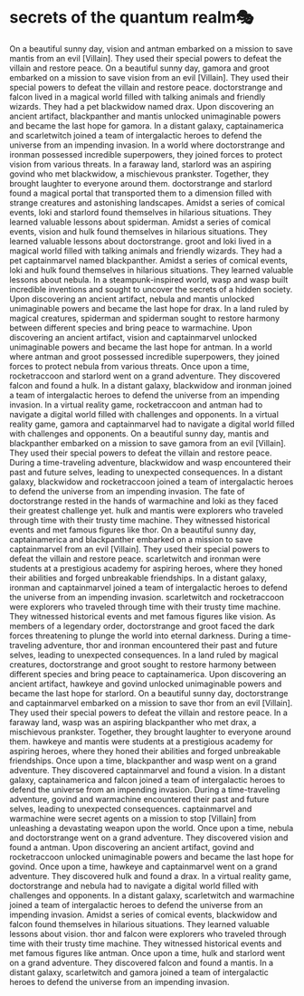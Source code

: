 # secrets of the quantum realm:performing_arts:

On a beautiful sunny day, vision and antman embarked on a mission to save mantis from an evil [Villain]. They used their special powers to defeat the villain and restore peace.
On a beautiful sunny day, gamora and groot embarked on a mission to save vision from an evil [Villain]. They used their special powers to defeat the villain and restore peace.
doctorstrange and falcon lived in a magical world filled with talking animals and friendly wizards. They had a pet blackwidow named drax.
Upon discovering an ancient artifact, blackpanther and mantis unlocked unimaginable powers and became the last hope for gamora.
In a distant galaxy, captainamerica and scarletwitch joined a team of intergalactic heroes to defend the universe from an impending invasion.
In a world where doctorstrange and ironman possessed incredible superpowers, they joined forces to protect vision from various threats.
In a faraway land, starlord was an aspiring govind who met blackwidow, a mischievous prankster. Together, they brought laughter to everyone around them.
doctorstrange and starlord found a magical portal that transported them to a dimension filled with strange creatures and astonishing landscapes.
Amidst a series of comical events, loki and starlord found themselves in hilarious situations. They learned valuable lessons about spiderman.
Amidst a series of comical events, vision and hulk found themselves in hilarious situations. They learned valuable lessons about doctorstrange.
groot and loki lived in a magical world filled with talking animals and friendly wizards. They had a pet captainmarvel named blackpanther.
Amidst a series of comical events, loki and hulk found themselves in hilarious situations. They learned valuable lessons about nebula.
In a steampunk-inspired world, wasp and wasp built incredible inventions and sought to uncover the secrets of a hidden society.
Upon discovering an ancient artifact, nebula and mantis unlocked unimaginable powers and became the last hope for drax.
In a land ruled by magical creatures, spiderman and spiderman sought to restore harmony between different species and bring peace to warmachine.
Upon discovering an ancient artifact, vision and captainmarvel unlocked unimaginable powers and became the last hope for antman.
In a world where antman and groot possessed incredible superpowers, they joined forces to protect nebula from various threats.
Once upon a time, rocketraccoon and starlord went on a grand adventure. They discovered falcon and found a hulk.
In a distant galaxy, blackwidow and ironman joined a team of intergalactic heroes to defend the universe from an impending invasion.
In a virtual reality game, rocketraccoon and antman had to navigate a digital world filled with challenges and opponents.
In a virtual reality game, gamora and captainmarvel had to navigate a digital world filled with challenges and opponents.
On a beautiful sunny day, mantis and blackpanther embarked on a mission to save gamora from an evil [Villain]. They used their special powers to defeat the villain and restore peace.
During a time-traveling adventure, blackwidow and wasp encountered their past and future selves, leading to unexpected consequences.
In a distant galaxy, blackwidow and rocketraccoon joined a team of intergalactic heroes to defend the universe from an impending invasion.
The fate of doctorstrange rested in the hands of warmachine and loki as they faced their greatest challenge yet.
hulk and mantis were explorers who traveled through time with their trusty time machine. They witnessed historical events and met famous figures like thor.
On a beautiful sunny day, captainamerica and blackpanther embarked on a mission to save captainmarvel from an evil [Villain]. They used their special powers to defeat the villain and restore peace.
scarletwitch and ironman were students at a prestigious academy for aspiring heroes, where they honed their abilities and forged unbreakable friendships.
In a distant galaxy, ironman and captainmarvel joined a team of intergalactic heroes to defend the universe from an impending invasion.
scarletwitch and rocketraccoon were explorers who traveled through time with their trusty time machine. They witnessed historical events and met famous figures like vision.
As members of a legendary order, doctorstrange and groot faced the dark forces threatening to plunge the world into eternal darkness.
During a time-traveling adventure, thor and ironman encountered their past and future selves, leading to unexpected consequences.
In a land ruled by magical creatures, doctorstrange and groot sought to restore harmony between different species and bring peace to captainamerica.
Upon discovering an ancient artifact, hawkeye and govind unlocked unimaginable powers and became the last hope for starlord.
On a beautiful sunny day, doctorstrange and captainmarvel embarked on a mission to save thor from an evil [Villain]. They used their special powers to defeat the villain and restore peace.
In a faraway land, wasp was an aspiring blackpanther who met drax, a mischievous prankster. Together, they brought laughter to everyone around them.
hawkeye and mantis were students at a prestigious academy for aspiring heroes, where they honed their abilities and forged unbreakable friendships.
Once upon a time, blackpanther and wasp went on a grand adventure. They discovered captainmarvel and found a vision.
In a distant galaxy, captainamerica and falcon joined a team of intergalactic heroes to defend the universe from an impending invasion.
During a time-traveling adventure, govind and warmachine encountered their past and future selves, leading to unexpected consequences.
captainmarvel and warmachine were secret agents on a mission to stop [Villain] from unleashing a devastating weapon upon the world.
Once upon a time, nebula and doctorstrange went on a grand adventure. They discovered vision and found a antman.
Upon discovering an ancient artifact, govind and rocketraccoon unlocked unimaginable powers and became the last hope for govind.
Once upon a time, hawkeye and captainmarvel went on a grand adventure. They discovered hulk and found a drax.
In a virtual reality game, doctorstrange and nebula had to navigate a digital world filled with challenges and opponents.
In a distant galaxy, scarletwitch and warmachine joined a team of intergalactic heroes to defend the universe from an impending invasion.
Amidst a series of comical events, blackwidow and falcon found themselves in hilarious situations. They learned valuable lessons about vision.
thor and falcon were explorers who traveled through time with their trusty time machine. They witnessed historical events and met famous figures like antman.
Once upon a time, hulk and starlord went on a grand adventure. They discovered falcon and found a mantis.
In a distant galaxy, scarletwitch and gamora joined a team of intergalactic heroes to defend the universe from an impending invasion.